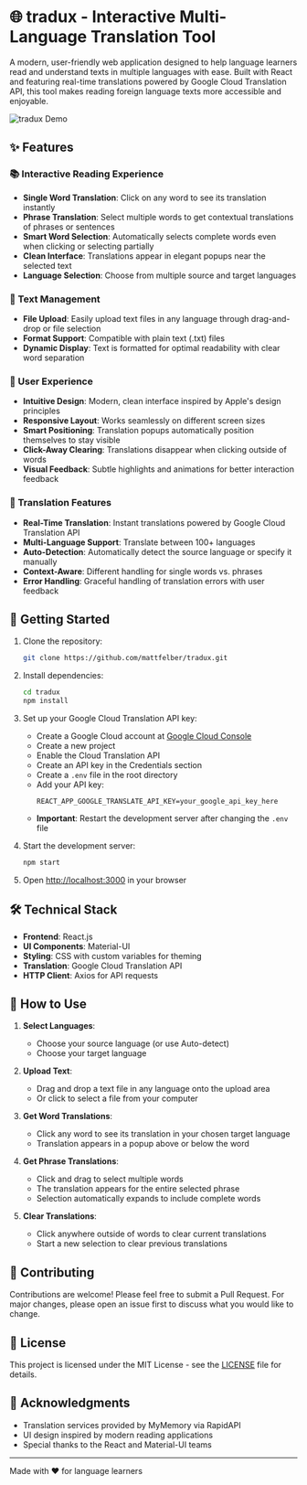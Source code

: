 # 🌐 tradux - Interactive Multi-Language Translation Tool

A modern, user-friendly web application designed to help language learners read and understand texts in multiple languages with ease. Built with React and featuring real-time translations powered by Google Cloud Translation API, this tool makes reading foreign language texts more accessible and enjoyable.

![tradux Demo](demo-screenshot.png)

## ✨ Features

### 📚 Interactive Reading Experience
- **Single Word Translation**: Click on any word to see its translation instantly
- **Phrase Translation**: Select multiple words to get contextual translations of phrases or sentences
- **Smart Word Selection**: Automatically selects complete words even when clicking or selecting partially
- **Clean Interface**: Translations appear in elegant popups near the selected text
- **Language Selection**: Choose from multiple source and target languages

### 📝 Text Management
- **File Upload**: Easily upload text files in any language through drag-and-drop or file selection
- **Format Support**: Compatible with plain text (.txt) files
- **Dynamic Display**: Text is formatted for optimal readability with clear word separation

### 🎯 User Experience
- **Intuitive Design**: Modern, clean interface inspired by Apple's design principles
- **Responsive Layout**: Works seamlessly on different screen sizes
- **Smart Positioning**: Translation popups automatically position themselves to stay visible
- **Click-Away Clearing**: Translations disappear when clicking outside of words
- **Visual Feedback**: Subtle highlights and animations for better interaction feedback

### 🔄 Translation Features
- **Real-Time Translation**: Instant translations powered by Google Cloud Translation API
- **Multi-Language Support**: Translate between 100+ languages
- **Auto-Detection**: Automatically detect the source language or specify it manually
- **Context-Aware**: Different handling for single words vs. phrases
- **Error Handling**: Graceful handling of translation errors with user feedback

## 🚀 Getting Started

1. Clone the repository:
   ```bash
   git clone https://github.com/mattfelber/tradux.git
   ```

2. Install dependencies:
   ```bash
   cd tradux
   npm install
   ```

3. Set up your Google Cloud Translation API key:
   - Create a Google Cloud account at [Google Cloud Console](https://console.cloud.google.com/)
   - Create a new project
   - Enable the Cloud Translation API
   - Create an API key in the Credentials section
   - Create a `.env` file in the root directory
   - Add your API key:
     ```
     REACT_APP_GOOGLE_TRANSLATE_API_KEY=your_google_api_key_here
     ```
   - **Important**: Restart the development server after changing the `.env` file

4. Start the development server:
   ```bash
   npm start
   ```

5. Open [http://localhost:3000](http://localhost:3000) in your browser

## 🛠️ Technical Stack

- **Frontend**: React.js
- **UI Components**: Material-UI
- **Styling**: CSS with custom variables for theming
- **Translation**: Google Cloud Translation API
- **HTTP Client**: Axios for API requests

## 📖 How to Use

1. **Select Languages**:
   - Choose your source language (or use Auto-detect)
   - Choose your target language

2. **Upload Text**:
   - Drag and drop a text file in any language onto the upload area
   - Or click to select a file from your computer

3. **Get Word Translations**:
   - Click any word to see its translation in your chosen target language
   - Translation appears in a popup above or below the word

3. **Get Phrase Translations**:
   - Click and drag to select multiple words
   - The translation appears for the entire selected phrase
   - Selection automatically expands to include complete words

4. **Clear Translations**:
   - Click anywhere outside of words to clear current translations
   - Start a new selection to clear previous translations

## 🤝 Contributing

Contributions are welcome! Please feel free to submit a Pull Request. For major changes, please open an issue first to discuss what you would like to change.

## 📄 License

This project is licensed under the MIT License - see the [LICENSE](LICENSE) file for details.

## 🙏 Acknowledgments

- Translation services provided by MyMemory via RapidAPI
- UI design inspired by modern reading applications
- Special thanks to the React and Material-UI teams

---

Made with ❤️ for language learners
